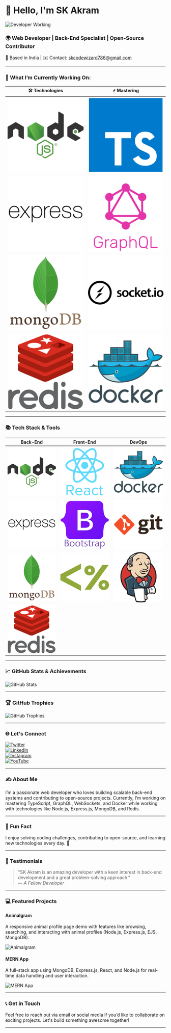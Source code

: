# 👋 Hello, I'm SK Akram

![Developer Working](https://media.giphy.com/media/26gsdIv7yCQGG8dbC/giphy.gif)

### 🌍 Web Developer | Back-End Specialist | Open-Source Contributor  
📍 Based in India | ✉️ Contact: [skcodewizard786@gmail.com](mailto:skcodewizard786@gmail.com)

---

### 🚀 What I’m Currently Working On:

| 🛠️ **Technologies**              | ⚡ **Mastering**               |
|----------------------------------|-------------------------------|
| ![Node.js](https://raw.githubusercontent.com/devicons/devicon/master/icons/nodejs/nodejs-original-wordmark.svg) | ![TypeScript](https://raw.githubusercontent.com/devicons/devicon/master/icons/typescript/typescript-original.svg) |
| ![Express.js](https://raw.githubusercontent.com/devicons/devicon/master/icons/express/express-original-wordmark.svg) | ![GraphQL](https://raw.githubusercontent.com/devicons/devicon/master/icons/graphql/graphql-plain-wordmark.svg) |
| ![MongoDB](https://raw.githubusercontent.com/devicons/devicon/master/icons/mongodb/mongodb-original-wordmark.svg) | ![WebSockets](https://raw.githubusercontent.com/devicons/devicon/master/icons/socketio/socketio-original-wordmark.svg) |
| ![Redis](https://raw.githubusercontent.com/devicons/devicon/master/icons/redis/redis-original-wordmark.svg) | ![Docker](https://raw.githubusercontent.com/devicons/devicon/master/icons/docker/docker-original-wordmark.svg) |

---

### 📚 Tech Stack & Tools

| **Back-End** | **Front-End** | **DevOps** |
|--------------|---------------|------------|
| ![Node.js](https://raw.githubusercontent.com/devicons/devicon/master/icons/nodejs/nodejs-original-wordmark.svg) | ![React](https://raw.githubusercontent.com/devicons/devicon/master/icons/react/react-original-wordmark.svg) | ![Docker](https://raw.githubusercontent.com/devicons/devicon/master/icons/docker/docker-original-wordmark.svg) |
| ![Express.js](https://raw.githubusercontent.com/devicons/devicon/master/icons/express/express-original-wordmark.svg) | ![Bootstrap](https://raw.githubusercontent.com/devicons/devicon/master/icons/bootstrap/bootstrap-original-wordmark.svg) | ![Git](https://raw.githubusercontent.com/devicons/devicon/master/icons/git/git-original-wordmark.svg) |
| ![MongoDB](https://raw.githubusercontent.com/devicons/devicon/master/icons/mongodb/mongodb-original-wordmark.svg) | ![EJS](https://raw.githubusercontent.com/devicons/devicon/master/icons/ejs/ejs-original.svg) | ![CI/CD](https://raw.githubusercontent.com/devicons/devicon/master/icons/jenkins/jenkins-original.svg) |
| ![Redis](https://raw.githubusercontent.com/devicons/devicon/master/icons/redis/redis-original-wordmark.svg) |  |  |

---

### 📈 GitHub Stats & Achievements

![GitHub Stats](https://github-readme-stats.vercel.app/api?username=akramcodez&show_icons=true&theme=radical)

---

### 🏆 GitHub Trophies

![GitHub Trophies](https://github-profile-trophy.vercel.app/?username=akramcodez&theme=radical&row=1&no-frame=true&column=6)

---

### 🌐 Let's Connect

[![Twitter](https://img.shields.io/twitter/follow/akramcodez?logo=twitter&style=flat-square)](https://twitter.com/akramcodez)  
[![LinkedIn](https://img.shields.io/badge/LinkedIn-%230077B5?style=flat-square&logo=linkedin&logoColor=white)](https://www.linkedin.com/in/sk-akram-aaa903318/)  
[![Instagram](https://img.shields.io/badge/Instagram-%23E4405F?style=flat-square&logo=instagram&logoColor=white)](https://instagram.com/akramcodez)  
[![YouTube](https://img.shields.io/badge/YouTube-%23FF0000?style=flat-square&logo=youtube&logoColor=white)](https://www.youtube.com/@Akramcodez)

---

### ✍️ About Me

I’m a passionate web developer who loves building scalable back-end systems and contributing to open-source projects. Currently, I’m working on mastering TypeScript, GraphQL, WebSockets, and Docker while working with technologies like Node.js, Express.js, MongoDB, and Redis. 

---

### 🎥 Fun Fact

I enjoy solving coding challenges, contributing to open-source, and learning new technologies every day. 🚀

---

### 💬 Testimonials

> "SK Akram is an amazing developer with a keen interest in back-end development and a great problem-solving approach."  
— *A Fellow Developer*

---

### 💻 Featured Projects

#### **Animalgram**  
A responsive animal profile page demo with features like browsing, searching, and interacting with animal profiles (Node.js, Express.js, EJS, MongoDB).

![Animalgram](https://media.giphy.com/media/3o6nV5JVoOwti9G4fa/giphy.gif)

#### **MERN App**  
A full-stack app using MongoDB, Express.js, React, and Node.js for real-time data handling and user interaction.

![MERN App](https://media.giphy.com/media/5xaOcL0K6g1dHpbwV2/giphy.gif)

---

### 📞 Get in Touch

Feel free to reach out via email or social media if you’d like to collaborate on exciting projects. Let's build something awesome together!

---

